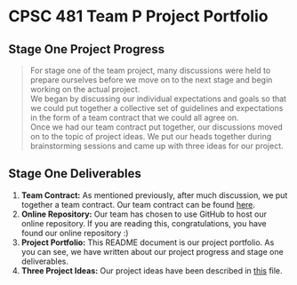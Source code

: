 # CPSC 481 Team P Project Portfolio

## Stage One Project Progress
> For stage one of the team project, many discussions were held to prepare ourselves before we move on to the next stage and begin working on the actual project. <br/>
> We began by discussing our individual expectations and goals so that we could put together a collective set of guidelines and expectations in the form of a team contract that we could all agree on. </br>
> Once we had our team contract put together, our discussions moved on to the topic of project ideas. We put our heads together during brainstorming sessions and came up with three ideas for our project. 

## Stage One Deliverables
1. <b>Team Contract:</b> As mentioned previously, after much discussion, we put together a team contract. Our team contract can be found [here](https://github.com/sophiango-uofc/Team-P-CPSC-481/blob/master/Team%20P%20Contract.pdf).<br/>  
2. <b>Online Repository:</b> Our team has chosen to use GitHub to host our online repository. If you are reading this, congratulations, you have found our online repository :)<br/>
3. <b>Project Portfolio:</b> This README document is our project portfolio. As you can see, we have written about our project progress and stage one deliverables.<br/>
4. <b>Three Project Ideas:</b> Our project ideas have been described in [this](https://github.com/sophiango-uofc/Team-P-CPSC-481/blob/stage-one/Project%20Ideas.pdf) file.<br/>
